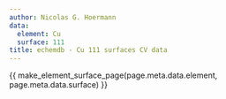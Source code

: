 ```yaml
---
author: Nicolas G. Hoermann
data:
  element: Cu
  surface: 111
title: echemdb - Cu 111 surfaces CV data
---
```


{{ make_element_surface_page(page.meta.data.element, page.meta.data.surface) }}